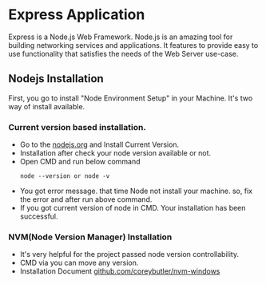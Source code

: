 # Express Application
   Express is a Node.js Web Framework. Node.js is an amazing tool for building networking services and applications.  It features to provide easy to use functionality that satisfies the needs of the Web Server use-case.

## Nodejs Installation
  First, you go to install "Node Environment Setup" in your Machine.
 It's two way of install available.
 
### Current version based installation.
  * Go to the [nodejs.org](https://nodejs.org/en/) and Install Current Version.
  * Installation after check your node version available or not.
  * Open CMD and run below command
     ```
     node --version or node -v
     ```
  * You got error message. that time Node not install your machine. so, fix the error and after run above    command.
  * If you got current version of node in CMD. Your installation has been successful.

### NVM(Node Version Manager) Installation
  * It's very helpful for the project passed node version controllability.
  * CMD via you can move any version.
  * Installation Document [github.com/coreybutler/nvm-windows](https://github.com/coreybutler/nvm-windows)
